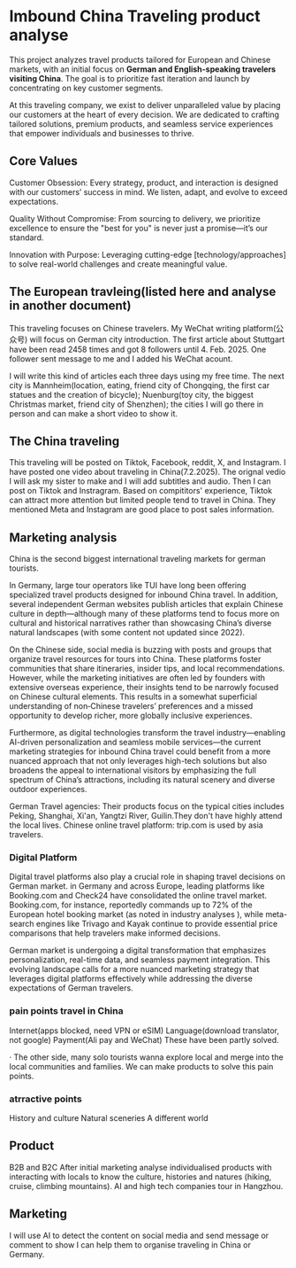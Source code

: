 # Imbound China Traveling product analyse
This project analyzes travel products tailored for European and Chinese markets, with an initial focus on **German and English-speaking travelers visiting China**. The goal is to prioritize fast iteration and launch by concentrating on key customer segments. 

At this traveling company, we exist to deliver unparalleled value by placing our customers at the heart of every decision. We are dedicated to crafting tailored solutions, premium products, and seamless service experiences that empower individuals and businesses to thrive.

## Core Values
Customer Obsession: Every strategy, product, and interaction is designed with our customers’ success in mind. We listen, adapt, and evolve to exceed expectations.

Quality Without Compromise: From sourcing to delivery, we prioritize excellence to ensure the "best for you" is never just a promise—it’s our standard.

Innovation with Purpose: Leveraging cutting-edge [technology/approaches] to solve real-world challenges and create meaningful value.

## The European travleing(listed here and analyse in another document)
This traveling focuses on Chinese travelers. My WeChat writing platform(公众号) will focus on German city introduction. The first article about Stuttgart have been read 2458 times and got 8 followers until 4. Feb. 2025. One follower sent message to me and I added his WeChat acount.

I will write this kind of articles each three days using my free time. The next city is Mannheim(location, eating, friend city of Chongqing, the first car statues and the creation of bicycle); Nuenburg(toy city, the biggest Christmas market, friend city of Shenzhen); the cities I will go there in person and can make a short video to show it.

## The China traveling
This traveling will be posted on Tiktok, Facebook, reddit, X, and Instagram. I have posted one video about traveling in China(7.2.2025). The orignal vedio I will ask my sister to make and I will add subtitles and audio. Then I can post on Tiktok and Instragram. Based on compititors' experience, Tiktok can attract more attention but limited people tend to travel in China. They mentioned Meta and Instagram are good place to post sales information.

## Marketing analysis
China is the second biggest international traveling markets for german tourists. 

In Germany, large tour operators like TUI have long been offering specialized travel products designed for inbound China travel. In addition, several independent German websites publish articles that explain Chinese culture in depth—although many of these platforms tend to focus more on cultural and historical narratives rather than showcasing China’s diverse natural landscapes (with some content not updated since 2022).

On the Chinese side, social media is buzzing with posts and groups that organize travel resources for tours into China. These platforms foster communities that share itineraries, insider tips, and local recommendations. However, while the marketing initiatives are often led by founders with extensive overseas experience, their insights tend to be narrowly focused on Chinese cultural elements. This results in a somewhat superficial understanding of non‐Chinese travelers’ preferences and a missed opportunity to develop richer, more globally inclusive experiences.

Furthermore, as digital technologies transform the travel industry—enabling AI-driven personalization and seamless mobile services—the current marketing strategies for inbound China travel could benefit from a more nuanced approach that not only leverages high-tech solutions but also broadens the appeal to international visitors by emphasizing the full spectrum of China’s attractions, including its natural scenery and diverse outdoor experiences.

German Travel agencies: Their products focus on the typical cities includes Peking, Shanghai, Xi'an, Yangtzi River, Guilin.They don't have highly attend the local lives. 
Chinese online travel platform: trip.com is used by asia travelers. 

### Digital Platform
Digital travel platforms also play a crucial role in shaping travel decisions on German market. in Germany and across Europe, leading platforms like Booking.com and Check24 have consolidated the online travel market. Booking.com, for instance, reportedly commands up to 72% of the European hotel booking market (as noted in industry analyses ), while meta-search engines like Trivago and Kayak continue to provide essential price comparisons that help travelers make informed decisions.

German market is undergoing a digital transformation that emphasizes personalization, real-time data, and seamless payment integration. This evolving landscape calls for a more nuanced marketing strategy that leverages digital platforms effectively while addressing the diverse expectations of German travelers. 

### pain points travel in China
Internet(apps blocked, need VPN or eSIM)
Language(download translator, not google)
Payment(Ali pay and WeChat)
These have been partly solved. 

· The other side, many solo tourists wanna explore local and merge into the local communities and families. We can make products to solve this pain points.

### atrractive points
History and culture
Natural sceneries
A different world

## Product
B2B and B2C
After initial marketing analyse individualised products with interacting with locals to know the culture, histories and natures (hiking, cruise, climbing mountains). 
AI and high tech companies tour in Hangzhou.

## Marketing
I will use AI to detect the content on social media and send message or comment to show I can help them to organise traveling in China or Germany. 
